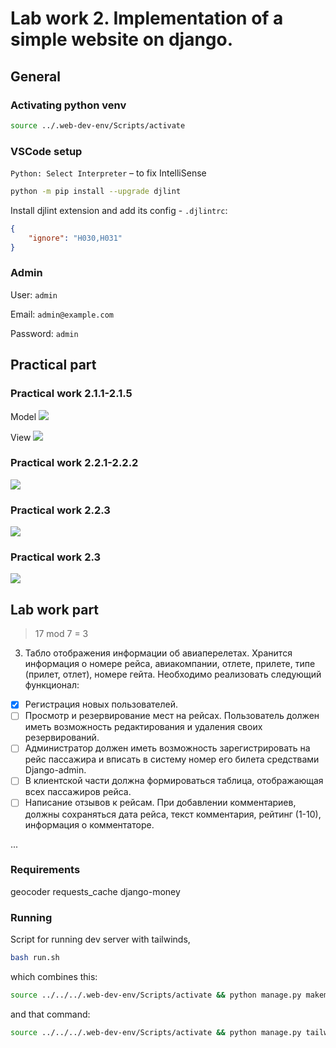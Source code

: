 # Lab work 2. Implementation of a simple website on django.

## General

### Activating python venv

```bash
source ../.web-dev-env/Scripts/activate
```

### VSCode setup

`Python: Select Interpreter` – to fix IntelliSense

```bash
python -m pip install --upgrade djlint
```

Install djlint extension and add its config - `.djlintrc`:

```json
{
    "ignore": "H030,H031"
}
```

### Admin

User: `admin`

Email: `admin@example.com`

Password: `admin`

## Practical part

### Practical work 2.1.1-2.1.5

Model
![](https://i.imgur.com/60P88U7.png)

View
![](https://i.imgur.com/G0y3Vvm.png)

### Practical work 2.2.1-2.2.2

![](https://i.imgur.com/cRPpsFy.gif)

### Practical work 2.2.3

![](https://i.imgur.com/vwzqnWc.gif)

### Practical work 2.3

![](https://i.imgur.com/FlRST5k.png)

## Lab work part

> 17 mod 7 = 3

3. Табло отображения информации об авиаперелетах.
   Хранится информация о номере рейса, авиакомпании, отлете, прилете, типе (прилет, отлет), номере гейта.
   Необходимо реализовать следующий функционал:

- [x] Регистрация новых пользователей.
- [ ] Просмотр и резервирование мест на рейсах. Пользователь должен иметь возможность редактирования и удаления своих резервирований.
- [ ] Администратор должен иметь возможность зарегистрировать на рейс пассажира и вписать в систему номер его билета средствами Django-admin.
- [ ] В клиентской части должна формироваться таблица, отображающая всех пассажиров рейса.
- [ ] Написание отзывов к рейсам. При добавлении комментариев, должны сохраняться дата рейса, текст комментария, рейтинг (1-10), информация о комментаторе.

...

### Requirements

geocoder
requests_cache
django-money


### Running

Script for running dev server with tailwinds,

```bash
bash run.sh
```

which combines this:

```bash
source ../../../.web-dev-env/Scripts/activate && python manage.py makemigrations && python manage.py migrate && python manage.py runserver
```

and that command:

```bash
source ../../../.web-dev-env/Scripts/activate && python manage.py tailwind start
```

